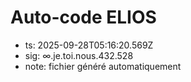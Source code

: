 # Auto-code ELIOS
- ts: 2025-09-28T05:16:20.569Z
- sig: ∞.je.toi.nous.432.528
- note: fichier généré automatiquement